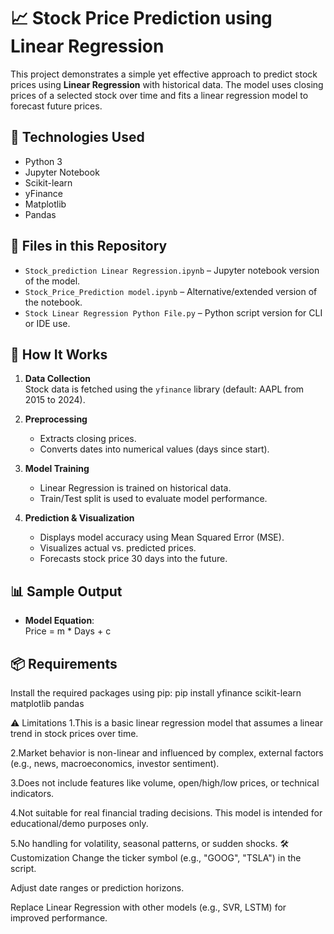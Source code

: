 # 📈 Stock Price Prediction using Linear Regression

This project demonstrates a simple yet effective approach to predict stock prices using **Linear Regression** with historical data. The model uses closing prices of a selected stock over time and fits a linear regression model to forecast future prices.

## 🧠 Technologies Used

- Python 3
- Jupyter Notebook
- Scikit-learn
- yFinance
- Matplotlib
- Pandas

## 📁 Files in this Repository

- `Stock_prediction Linear Regression.ipynb` – Jupyter notebook version of the model.
- `Stock_Price_Prediction model.ipynb` – Alternative/extended version of the notebook.
- `Stock Linear Regression Python File.py` – Python script version for CLI or IDE use.

## 🚀 How It Works

1. **Data Collection**  
   Stock data is fetched using the `yfinance` library (default: AAPL from 2015 to 2024).

2. **Preprocessing**  
   - Extracts closing prices.
   - Converts dates into numerical values (days since start).

3. **Model Training**  
   - Linear Regression is trained on historical data.
   - Train/Test split is used to evaluate model performance.

4. **Prediction & Visualization**  
   - Displays model accuracy using Mean Squared Error (MSE).
   - Visualizes actual vs. predicted prices.
   - Forecasts stock price 30 days into the future.

## 📊 Sample Output

- **Model Equation**:  
Price = m * Days + c


## 📦 Requirements

Install the required packages using pip:
pip install yfinance scikit-learn matplotlib pandas

⚠️ Limitations
1.This is a basic linear regression model that assumes a linear trend in stock prices over time.

2.Market behavior is non-linear and influenced by complex, external factors (e.g., news, macroeconomics, investor sentiment).

3.Does not include features like volume, open/high/low prices, or technical indicators.

4.Not suitable for real financial trading decisions. This model is intended for educational/demo purposes only.

5.No handling for volatility, seasonal patterns, or sudden shocks. 
🛠 Customization
Change the ticker symbol (e.g., "GOOG", "TSLA") in the script.

Adjust date ranges or prediction horizons.

Replace Linear Regression with other models (e.g., SVR, LSTM) for improved performance.
